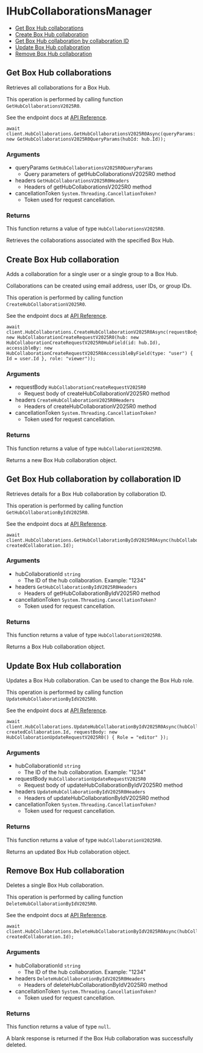 # IHubCollaborationsManager


- [Get Box Hub collaborations](#get-box-hub-collaborations)
- [Create Box Hub collaboration](#create-box-hub-collaboration)
- [Get Box Hub collaboration by collaboration ID](#get-box-hub-collaboration-by-collaboration-id)
- [Update Box Hub collaboration](#update-box-hub-collaboration)
- [Remove Box Hub collaboration](#remove-box-hub-collaboration)

## Get Box Hub collaborations

Retrieves all collaborations for a Box Hub.

This operation is performed by calling function `GetHubCollaborationsV2025R0`.

See the endpoint docs at
[API Reference](https://developer.box.com/reference/v2025.0/get-hub-collaborations/).

<!-- sample get_hub_collaborations_v2025.0 -->
```
await client.HubCollaborations.GetHubCollaborationsV2025R0Async(queryParams: new GetHubCollaborationsV2025R0QueryParams(hubId: hub.Id));
```

### Arguments

- queryParams `GetHubCollaborationsV2025R0QueryParams`
  - Query parameters of getHubCollaborationsV2025R0 method
- headers `GetHubCollaborationsV2025R0Headers`
  - Headers of getHubCollaborationsV2025R0 method
- cancellationToken `System.Threading.CancellationToken?`
  - Token used for request cancellation.


### Returns

This function returns a value of type `HubCollaborationsV2025R0`.

Retrieves the collaborations associated with the specified Box Hub.


## Create Box Hub collaboration

Adds a collaboration for a single user or a single group to a Box Hub.

Collaborations can be created using email address, user IDs, or group IDs.

This operation is performed by calling function `CreateHubCollaborationV2025R0`.

See the endpoint docs at
[API Reference](https://developer.box.com/reference/v2025.0/post-hub-collaborations/).

<!-- sample post_hub_collaborations_v2025.0 -->
```
await client.HubCollaborations.CreateHubCollaborationV2025R0Async(requestBody: new HubCollaborationCreateRequestV2025R0(hub: new HubCollaborationCreateRequestV2025R0HubField(id: hub.Id), accessibleBy: new HubCollaborationCreateRequestV2025R0AccessibleByField(type: "user") { Id = user.Id }, role: "viewer"));
```

### Arguments

- requestBody `HubCollaborationCreateRequestV2025R0`
  - Request body of createHubCollaborationV2025R0 method
- headers `CreateHubCollaborationV2025R0Headers`
  - Headers of createHubCollaborationV2025R0 method
- cancellationToken `System.Threading.CancellationToken?`
  - Token used for request cancellation.


### Returns

This function returns a value of type `HubCollaborationV2025R0`.

Returns a new Box Hub collaboration object.


## Get Box Hub collaboration by collaboration ID

Retrieves details for a Box Hub collaboration by collaboration ID.

This operation is performed by calling function `GetHubCollaborationByIdV2025R0`.

See the endpoint docs at
[API Reference](https://developer.box.com/reference/v2025.0/get-hub-collaborations-id/).

<!-- sample get_hub_collaborations_id_v2025.0 -->
```
await client.HubCollaborations.GetHubCollaborationByIdV2025R0Async(hubCollaborationId: createdCollaboration.Id);
```

### Arguments

- hubCollaborationId `string`
  - The ID of the hub collaboration. Example: "1234"
- headers `GetHubCollaborationByIdV2025R0Headers`
  - Headers of getHubCollaborationByIdV2025R0 method
- cancellationToken `System.Threading.CancellationToken?`
  - Token used for request cancellation.


### Returns

This function returns a value of type `HubCollaborationV2025R0`.

Returns a Box Hub collaboration object.


## Update Box Hub collaboration

Updates a Box Hub collaboration.
Can be used to change the Box Hub role.

This operation is performed by calling function `UpdateHubCollaborationByIdV2025R0`.

See the endpoint docs at
[API Reference](https://developer.box.com/reference/v2025.0/put-hub-collaborations-id/).

<!-- sample put_hub_collaborations_id_v2025.0 -->
```
await client.HubCollaborations.UpdateHubCollaborationByIdV2025R0Async(hubCollaborationId: createdCollaboration.Id, requestBody: new HubCollaborationUpdateRequestV2025R0() { Role = "editor" });
```

### Arguments

- hubCollaborationId `string`
  - The ID of the hub collaboration. Example: "1234"
- requestBody `HubCollaborationUpdateRequestV2025R0`
  - Request body of updateHubCollaborationByIdV2025R0 method
- headers `UpdateHubCollaborationByIdV2025R0Headers`
  - Headers of updateHubCollaborationByIdV2025R0 method
- cancellationToken `System.Threading.CancellationToken?`
  - Token used for request cancellation.


### Returns

This function returns a value of type `HubCollaborationV2025R0`.

Returns an updated Box Hub collaboration object.


## Remove Box Hub collaboration

Deletes a single Box Hub collaboration.

This operation is performed by calling function `DeleteHubCollaborationByIdV2025R0`.

See the endpoint docs at
[API Reference](https://developer.box.com/reference/v2025.0/delete-hub-collaborations-id/).

<!-- sample delete_hub_collaborations_id_v2025.0 -->
```
await client.HubCollaborations.DeleteHubCollaborationByIdV2025R0Async(hubCollaborationId: createdCollaboration.Id);
```

### Arguments

- hubCollaborationId `string`
  - The ID of the hub collaboration. Example: "1234"
- headers `DeleteHubCollaborationByIdV2025R0Headers`
  - Headers of deleteHubCollaborationByIdV2025R0 method
- cancellationToken `System.Threading.CancellationToken?`
  - Token used for request cancellation.


### Returns

This function returns a value of type `null`.

A blank response is returned if the Box Hub collaboration was
successfully deleted.


